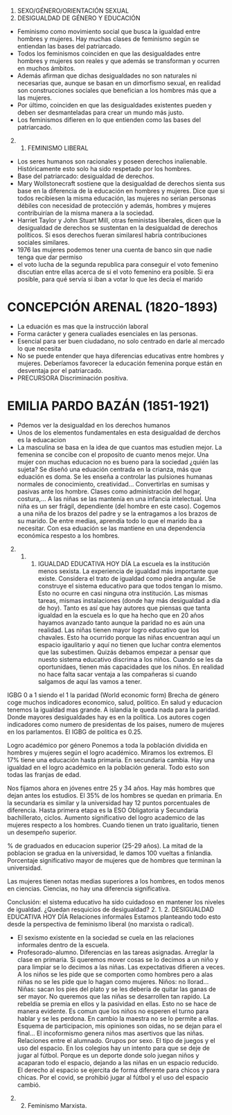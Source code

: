 1. SEXO/GÉNERO/ORIENTACIÓN SEXUAL
2. DESIGUALDAD DE GÉNERO Y EDUCACIÓN
- Feminismo como movimiento social que busca la igualdad entre hombres y mujeres. Hay muchas clases de feminismo según se entiendan las bases del patriarcado.
- Todos los feminismos coinciden en que las desigualdades entre hombres y mujeres son reales y que además se transforman y ocurren en muchos ámbitos. 
- Además afirman que dichas desigualdades no son naturales ni necesarias que, aunque se basan en un dimorfismo sexual, en realidad son construcciones sociales que benefician a los hombres más que a las mujeres.
- Por último, coinciden en que las desigualdades existentes pueden y deben ser desmanteladas para crear un mundo más justo.
- Los feminismos difieren en lo que entienden como las bases del patriarcado.

2. 1. FEMINISMO LIBERAL
- Los seres humanos son racionales y poseen derechos inalienable. Históricamente esto solo ha sido respetado por los hombres.
- Base del patriarcado: desigualdad de derechos.
- Mary Wollstonecraft sostiene que la desigualdad de derechos sienta sus base en la diferencia de la educación en hombres y mujeres. Dice que si todos recibiesen la misma educación, las mujeres no serían personas débiles con necesidad de protección y además, hombres y mujeres contribuirían de la misma manera a la sociedad.
- Harriet Taylor y John Stuart Mill, otras feministas liberales, dicen que la desigualdad de derechos se sustentan en la desigualdad de derechos políticos. Si esos derechos fueran similaresl habría contribuciones sociales similares.
- 1976 las mujeres podemos tener una cuenta de banco sin que nadie tenga que dar permiso
- el voto lucha de la segunda republica para conseguir el voto femenino discutian entre ellas acerca de si el voto femenino era posible. Si era posible, para qué servía si iban a votar lo que les decía el marido
# CONCEPCIÓN ARENAL (1820-1893)
- La eduación es mas que la instrucción laboral
- Forma carácter y genera cualiades esenciales en las personas.
- Esencial para ser buen ciudadano, no solo centrado en darle al mercado lo que necesita
- No se puede entender que haya diferencias educativas entre hombres y mujeres. Deberíamos favorecer la educación femenina porque están en desventaja por el patriarcado.
- PRECURSORA Discriminación positiva.
# EMILIA PARDO BAZÁN (1851-1921)
- Pdemos ver la desigualdad en los derechos humanos
- Unos de los elementos fundamentales en esta desigualdad de derchos es la eduacacion
- La masculina se basa en la idea de que cuantos mas estudien mejor. La femenina se concibe con el proposito de cuanto menos mejor. Una mujer con muchas educacion no es bueno para la sociedad ¿quién las sujeta? Se diseñó una eduación centrada en la crianza, más que eduación es doma. Se les enseña a controlar las pulsiones humanas normales de conocimiento, creatividad... Convertirlas en sumisas y pasivas ante los hombre. Clases como administración del hogar, costura,... A las niñas se las mantenía en una infancia intelectual. Una niña es un ser frágil, dependiente (del hombre en este caso). Cogemos a una niña de los brazos del padre y se la entragamos a los brazos de su marido. De entre medias, aprendía todo lo que el marido iba a necesitar. Con esa eduación se las mantiene en una dependencia económica respesto a los hombres.

2. 1. 1. IGUALDAD EDUCATIVA HOY DÍA
La escuela es la institución menos sexista. La experiencia de igualdad más importante que existe. Considera el trato de igualdad como piedra angular. Se construye el sistema educativo para que todos tengan lo mismo. Esto no ocurre en casi ninguna otra institución. Las mismas tareas, mismas instalaciones (donde hay más desigualdad a día de hoy). Tanto es así que hay autores que piensas que tanta igualdad en la escuela es lo que ha hecho que en 20 años hayamos avanzado tanto aunque la paridad no es aún una realidad. Las niñas tienen mayor logro educativo que los chavales. Esto ha ocurrido porque las niñas encuentran aquí un espacio igaulitario y aquí no tienen que luchar contra elementos que las subestimen. Quizás debamos empezar a pensar que nuesto sistema educativo discrima a los niños. Cuando se les da oportunidaes, tienen más capacidades que los niños. En realidad no hace falta sacar ventaja a las compañeras si cuando salgamos de aquí las vamos a tener.

IGBG 0 a 1 siendo el 1 la paridad (World economic form) Brecha de género
coge muchos indicadores economico, salud, politico. En salud y educacion tenemos la igualdad mas grande. A islandia le queda nada para la paridad. Donde mayores desigualdades hay es en la politica. Los autores cogen indicadores como numero de presidentas de los paises, numero de mujeres en los parlamentos. El IGBG de politica es 0.25. 

Logro académico por género
Ponemos a toda la población dividida en hombres y mujeres según el logro académico. Miramos los extremos. El 17% tiene una educación hasta primaria. En secundaria cambia. Hay una igualdad en el logro académico en la población general. Todo esto son todas las franjas de edad. 

Nos fijamos ahora en jóvenes entre 25 y 34 años. Hay más hombres que dejan antes los estudios. El 35% de los hombres se quedan en primaria. En la secundaria es similar y la universidad hay 12 puntos porcentuales de diferencia. Hasta primera etapa es la ESO Obligatoria y Secundaria bachillerato, ciclos. Aumento significativo del logro academico de las mujeres respecto a los hombres. Cuando tienen un trato igualitario, tienen un desempeño superior. 

% de graduados en educacion superior (25-29 años). La mitad de la poblacion se gradua en la universidad, le damos 100 vueltas a finlandia. Porcentaje significativo mayor de mujeres que de hombres que terminan la universidad. 

Las mujeres tienen notas medias superiores a los hombres, en todos menos en ciencias. Ciencias, no hay una diferencia significativa.

Conclusión: el sistema educativo ha sido cuidadoso en mantener los niveles de igualdad. ¿Quedan resquicios de desigualdad?
2. 1. 2. DESIGUALDAD EDUCATIVA HOY DÍA 
Relaciones informales
Estamos planteando todo esto desde la perspectiva de feminismo liberal (no marxista o radical).
- El sexismo existente en la sociedad se cuela en las relaciones informales dentro de la escuela. 
- Profesorado-alumno. Diferencias en las tareas asignadas. Arreglar la clase en primaria. Si queremos mover cosas se lo decimos a un niño y para limpiar se lo decimos a las niñas. Las expectativas difieren a veces. A los niños se les pide que se comporten como hombres pero a alas niñas no se les pide que lo hagan como mujeres. Niños: no llorad... Niñas: sacan los pies del plato y se les debería de quitar las ganas de ser mayor. No queremos que las niñas se desarrollen tan rapido. La rebeldia se premia en ellos y la pasividad en ellas.
Esto no se hace de manera evidente. Es comun que los niños no esperen el turno para hablar y se les perdona. En cambio la maestra no se lo permite a ellas. Esquema de participacion, mis opiniones son oidas, no se dejan para el final... El incoformismo genera niños mas asertivos que las niñas.
Relaciones entre el alumnado. Grupos por sexo. El tipo de juegos y el uso del espacio. En los colegios hay un intento para que se deje de jugar al fútbol. Porque es un deporte donde solo juegan niños y acaparan todo el espacio, dejando a las niñas en un espacio reducido. El derecho al espacio se ejercita de forma diferente para chicos y para chicas. 
Por el covid, se prohibió jugar al fútbol y el uso del espacio cambió.
2. 2. Feminismo Marxista.
